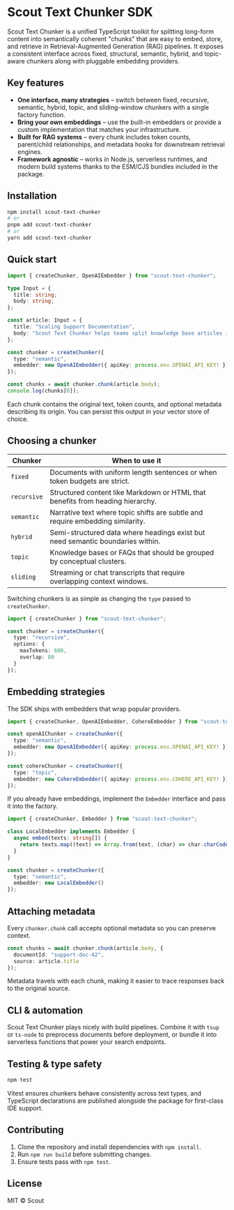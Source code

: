 # Scout Text Chunker SDK

Scout Text Chunker is a unified TypeScript toolkit for splitting long-form content into semantically coherent "chunks" that are easy to embed, store, and retrieve in Retrieval-Augmented Generation (RAG) pipelines. It exposes a consistent interface across fixed, structural, semantic, hybrid, and topic-aware chunkers along with pluggable embedding providers.

## Key features

- **One interface, many strategies** – switch between fixed, recursive, semantic, hybrid, topic, and sliding-window chunkers with a single factory function.
- **Bring your own embeddings** – use the built-in embedders or provide a custom implementation that matches your infrastructure.
- **Built for RAG systems** – every chunk includes token counts, parent/child relationships, and metadata hooks for downstream retrieval engines.
- **Framework agnostic** – works in Node.js, serverless runtimes, and modern build systems thanks to the ESM/CJS bundles included in the package.

## Installation

```bash
npm install scout-text-chunker
# or
pnpm add scout-text-chunker
# or
yarn add scout-text-chunker
```

## Quick start

```ts
import { createChunker, OpenAIEmbedder } from "scout-text-chunker";

type Input = {
  title: string;
  body: string;
};

const article: Input = {
  title: "Scaling Support Documentation",
  body: "Scout Text Chunker helps teams split knowledge base articles into reusable units..."
};

const chunker = createChunker({
  type: "semantic",
  embedder: new OpenAIEmbedder({ apiKey: process.env.OPENAI_API_KEY! })
});

const chunks = await chunker.chunk(article.body);
console.log(chunks[0]);
```

Each chunk contains the original text, token counts, and optional metadata describing its origin. You can persist this output in your vector store of choice.

## Choosing a chunker

| Chunker    | When to use it                                                                 |
|------------|---------------------------------------------------------------------------------|
| `fixed`    | Documents with uniform length sentences or when token budgets are strict.       |
| `recursive`| Structured content like Markdown or HTML that benefits from heading hierarchy.  |
| `semantic` | Narrative text where topic shifts are subtle and require embedding similarity.  |
| `hybrid`   | Semi-structured data where headings exist but need semantic boundaries within.  |
| `topic`    | Knowledge bases or FAQs that should be grouped by conceptual clusters.          |
| `sliding`  | Streaming or chat transcripts that require overlapping context windows.         |

Switching chunkers is as simple as changing the `type` passed to `createChunker`.

```ts
import { createChunker } from "scout-text-chunker";

const chunker = createChunker({
  type: "recursive",
  options: {
    maxTokens: 600,
    overlap: 80
  }
});
```

## Embedding strategies

The SDK ships with embedders that wrap popular providers.

```ts
import { createChunker, OpenAIEmbedder, CohereEmbedder } from "scout-text-chunker";

const openAIChunker = createChunker({
  type: "semantic",
  embedder: new OpenAIEmbedder({ apiKey: process.env.OPENAI_API_KEY! })
});

const cohereChunker = createChunker({
  type: "topic",
  embedder: new CohereEmbedder({ apiKey: process.env.COHERE_API_KEY! })
});
```

If you already have embeddings, implement the `Embedder` interface and pass it into the factory.

```ts
import { createChunker, Embedder } from "scout-text-chunker";

class LocalEmbedder implements Embedder {
  async embed(texts: string[]) {
    return texts.map((text) => Array.from(text, (char) => char.charCodeAt(0) / 255));
  }
}

const chunker = createChunker({
  type: "semantic",
  embedder: new LocalEmbedder()
});
```

## Attaching metadata

Every `chunker.chunk` call accepts optional metadata so you can preserve context.

```ts
const chunks = await chunker.chunk(article.body, {
  documentId: "support-doc-42",
  source: article.title
});
```

Metadata travels with each chunk, making it easier to trace responses back to the original source.

## CLI & automation

Scout Text Chunker plays nicely with build pipelines. Combine it with `tsup` or `ts-node` to preprocess documents before deployment, or bundle it into serverless functions that power your search endpoints.

## Testing & type safety

```bash
npm test
```

Vitest ensures chunkers behave consistently across text types, and TypeScript declarations are published alongside the package for first-class IDE support.

## Contributing

1. Clone the repository and install dependencies with `npm install`.
2. Run `npm run build` before submitting changes.
3. Ensure tests pass with `npm test`.

## License

MIT © Scout
